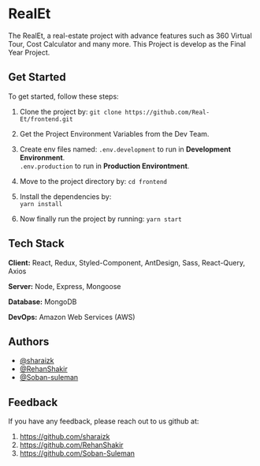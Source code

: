 
# RealEt

The RealEt, a real-estate project with advance features such as 360 Virtual Tour, Cost Calculator and many more. This Project is develop as the Final Year Project.


## Get Started

To get started, follow these steps:


1) Clone the project by: ```git clone https://github.com/Real-Et/frontend.git```
2) Get the Project Environment Variables from the Dev Team.
3) Create env files named:
```.env.development``` to run in **Development Environment**.  
```.env.production``` to run in **Production Environtment**. 

5) Move to the project directory by:
```cd frontend```

4) Install the dependencies by:  
```yarn install```

5) Now finally run the project by running:
```yarn start```
    
## Tech Stack

**Client:** React, Redux, Styled-Component, AntDesign, Sass, React-Query, Axios

**Server:** Node, Express, Mongoose

**Database:** MongoDB

**DevOps:** Amazon Web Services (AWS)
## Authors

- [@sharaizk](https://github.com/sharaizk)
- [@RehanShakir](https://github.com/RehanShakir)
- [@Soban-suleman](https://github.com/Soban-Suleman)


## Feedback

If you have any feedback, please reach out to us github at:
1) https://github.com/sharaizk
2) https://github.com/RehanShakir
3) https://github.com/Soban-Suleman

